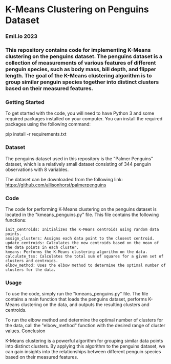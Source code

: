 # K-Means Clustering on Penguins Dataset

### Emil.io 2023

### This repository contains code for implementing K-Means clustering on the penguins dataset. The penguins dataset is a collection of measurements of various features of different penguin species, such as body mass, bill depth, and flipper length. The goal of the K-Means clustering algorithm is to group similar penguin species together into distinct clusters based on their measured features.

### Getting Started

To get started with the code, you will need to have Python 3 and some required packages installed on your computer. You can install the required packages using the following command:

pip install -r requirements.txt

### Dataset

The penguins dataset used in this repository is the "Palmer Penguins" dataset, which is a relatively small dataset consisting of 344 penguin observations with 8 variables.

The dataset can be downloaded from the following link: https://github.com/allisonhorst/palmerpenguins

### Code

The code for performing K-Means clustering on the penguins dataset is located in the "kmeans_penguins.py" file. This file contains the following functions:

    init_centroids: Initializes the K-Means centroids using random data points.
    assign_clusters: Assigns each data point to the closest centroid.
    update_centroids: Calculates the new centroids based on the mean of the data points in each cluster.
    kmeans: Performs the K-Means clustering algorithm on the data.
    calculate_tss: Calculates the total sum of squares for a given set of clusters and centroids.
    elbow_method: Uses the elbow method to determine the optimal number of clusters for the data.

### Usage

To use the code, simply run the "kmeans_penguins.py" file. The file contains a main function that loads the penguins dataset, performs K-Means clustering on the data, and outputs the resulting clusters and centroids.

To run the elbow method and determine the optimal number of clusters for the data, call the "elbow_method" function with the desired range of cluster values.
Conclusion

K-Means clustering is a powerful algorithm for grouping similar data points into distinct clusters. By applying this algorithm to the penguins dataset, we can gain insights into the relationships between different penguin species based on their measured features.
